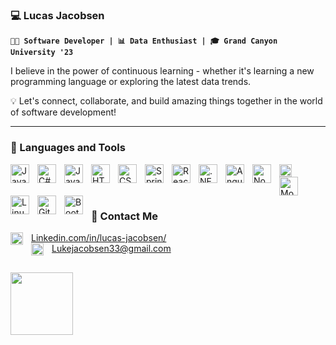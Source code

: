 ### 💻 Lucas Jacobsen 
**`👨‍💻 Software Developer | 📊 Data Enthusiast | 🎓 Grand Canyon University '23`**

 I believe in the power of continuous learning - whether it's learning a new programming language or exploring the latest data trends.
 
 💡 Let's connect, collaborate, and build amazing things together in the world of software development!

---

### 🧰 Languages and Tools
<img align="left" alt="Java" width="30px" style="padding-right:10px;" src="https://cdn.jsdelivr.net/gh/devicons/devicon/icons/java/java-original.svg"/>
<img align="left" alt="C#" width="30px" style="padding-right:10px;" src="https://cdn.jsdelivr.net/gh/devicons/devicon/icons/csharp/csharp-original.svg" />
<img align="left" alt="JavaScript" width="30px" style="padding-right:10px;" src="https://cdn.jsdelivr.net/gh/devicons/devicon/icons/javascript/javascript-plain.svg" />
<img align="left" alt="HTML" width="30px" style="padding-right:10px;" src="https://cdn.jsdelivr.net/gh/devicons/devicon/icons/html5/html5-plain.svg" />
<img align="left" alt="CSS" width="30px" style="padding-right:10px;" src="https://cdn.jsdelivr.net/gh/devicons/devicon/icons/css3/css3-plain.svg" />
<img align="left" alt="Spring" width="30px" style="padding-right:10px;" src="https://cdn.jsdelivr.net/gh/devicons/devicon/icons/spring/spring-original.svg" />
<img align="left" alt="React" width="30px" style="padding-right:10px;" src="https://cdn.jsdelivr.net/gh/devicons/devicon/icons/react/react-original.svg" />
<img align="left" alt=".NET" width="30px" style="padding-right:10px;" src="https://cdn.jsdelivr.net/gh/devicons/devicon/icons/dotnetcore/dotnetcore-original.svg" />
<img align="left" alt="Angular" width="30px" style="padding-right:10px;" src="https://cdn.jsdelivr.net/gh/devicons/devicon/icons/angularjs/angularjs-plain.svg" />
<img align="left" alt="NodeJS" width="30px" style="padding-right:10px;" src="https://cdn.jsdelivr.net/gh/devicons/devicon/icons/nodejs/nodejs-original.svg" />
<img align="left" alt="MySQL" width="20px" style="padding-right:10px;" src="https://cdn.jsdelivr.net/gh/devicons/devicon/icons/mysql/mysql-original.svg"/>
<img align="left" alt="Mongo" width="30px" style="padding-right:10px;" src="https://cdn.jsdelivr.net/gh/devicons/devicon/icons/mongodb/mongodb-original-wordmark.svg" />
<img align="left" alt="Linux" width="30px" style="padding-right:10px;" src="https://cdn.jsdelivr.net/gh/devicons/devicon/icons/linux/linux-original.svg" />
<img align="left" alt="GitHub" width="30px" style="padding-right:10px;" src="https://cdn.jsdelivr.net/gh/devicons/devicon/icons/github/github-original.svg" />
<img align="left" alt="Bootstrap" width="30px" style="padding-right:10px;" src="https://cdn.jsdelivr.net/gh/devicons/devicon/icons/bootstrap/bootstrap-original.svg">

<br/>
<br/>

#

### 📨 Contact Me 
<img align="left" alt="Bootstrap" width="20px" style="padding-right:10px;" src="https://cdn.jsdelivr.net/gh/devicons/devicon/icons/linkedin/linkedin-original.svg" />[Linkedin.com/in/lucas-jacobsen/](https://www.linkedin.com/in/lucas-jacobsen/) <br/>
<img align ="left" alt="Bootstrap" width="20px" style="padding-right:10px;" src="https://upload.wikimedia.org/wikipedia/commons/thumb/8/8c/Gmail_Icon_%282013-2020%29.svg/1280px-Gmail_Icon_%282013-2020%29.svg.png" />Lukejacobsen33@gmail.com<br/>



##

<details>
  <summary style="display: flex; align-items: center;">
    <img align="left" width="100px" src="https://res.cloudinary.com/grand-canyon-university/image/fetch/f_auto,q_auto/https://www.gcu.edu/sites/default/files/media/Documents/brand/logos/png/GCU_267.png" pointer-event=none/>
  </summary>
  <br/><br/>
      <h2>List of Courses:</h2>
      <ul>
        <li>Introduction to Web Development</a></li>
        <li>Computer Programming I </a></li>
        <li>Programming in C# I </a></li>
        <li>Programming in Java II  </a></li>
        <li>Programming in C# II  </a></li>
        <li>Database Design & Development</a></li>
        <li>Operating Systems Fundamentals</a></li>
        <li>Algorithms and Data Structures</a></li>
        <li>Programming in Java III</a></li>
        <li>Programming in C# III </a></li>
        <li>JavaScript Web Application Development </a></li>
        <li>Cloud Computing</a></li>
        <li>Written and Verbal Communication for Software Development</a></li>
        <li>Application Security Foundations</a></li>
        <li>Senior Project I</a></li>
        <li>Senior Project II </a></li>
      </ul>
    </div>
  
  <h2>Other </h2>
  <div style="display: flex;">
    <div style="float:left;">
      <ul>
        <h4>Technology Club</h4> 
        <h4>Thread Inteligence Support Unit</h4>
        <h4>TEDxGCU</h4>
      </ul>
    </div>
    <div style="float: left;">
      <ul>
        <h4>120+ Approved Service Hours</h4>
        <h4>CCSC Scholar</h4>
        <h4>Deals List x 5</h4>
      </ul>
    </div>
  </div>
</details>



<!--
**Lucas-Jacobsen/Lucas-Jacobsen** is a ✨ _special_ ✨ repository because its `README.md` (this file) appears on your GitHub profile.

Here are some ideas to get you started:

- 🔭 I’m currently working on ...
- 🌱 I’m currently learning ...
- 👯 I’m looking to collaborate on ...
- 🤔 I’m looking for help with ...
- 💬 Ask me about ...
- 📫 How to reach me: ...
- 😄 Pronouns: ...
- ⚡ Fun fact: ...
-->
